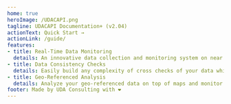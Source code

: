 ```yaml
---
home: true
heroImage: /UDACAPI.png
tagline: UDACAPI Documentation+ (v2.04)
actionText: Quick Start →
actionLink: /guide/
features:
- title: Real-Time Data Monitoring
  details: An innovative data collection and monitoring system on near to real time for all your surveys.
- title: Data Consistency Checks
  details: Easily build any complexity of cross checks of your data while collecting surveys and control of your data.
- title: Geo-Referenced Analysis
  details: Analyze your geo-referenced data on top of maps and monitor indicators powered with statistical analysis.
footer: Made by UDA Consulting with ❤️
---
```

